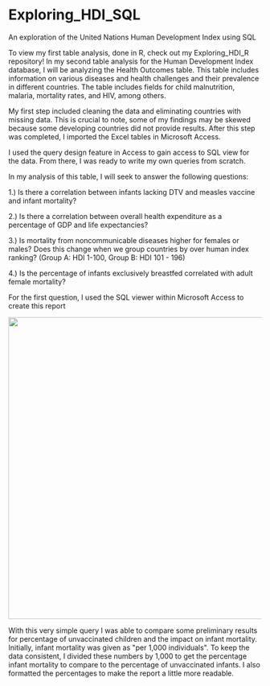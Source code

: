 # Exploring_HDI_SQL
 An exploration of the United Nations Human Development Index using SQL

To view my first table analysis, done in R, check out my Exploring_HDI_R repository! In my second table analysis for the Human Development Index database, I will be analyzing the Health Outcomes table. This table includes information on various diseases and health challenges and their prevalence in different countries. The table includes fields for child malnutrition, malaria, mortality rates, and HIV, among others. 

My first step included cleaning the data and eliminating countries with missing data. This is crucial to note, some of my findings may be skewed because some developing countries did not provide results. After this step was completed, I imported the Excel tables in Microsoft Access. 

I used the query design feature in Access to gain access to SQL view for the data. From there, I was ready to write my own queries from scratch. 

In my analysis of this table, I will seek to answer the following questions:

1.) Is there a correlation between infants lacking DTV and measles vaccine and infant mortality?

2.) Is there a correlation between overall health expenditure as a percentage of GDP and life expectancies?

3.) Is mortality from noncommunicable diseases higher for females or males? Does this change when we group countries by over human index ranking? (Group A: HDI 1-100, Group B: HDI 101 - 196) 

4.) Is the percentage of infants exclusively breastfed correlated with adult female mortality?

For the first question, I used the SQL viewer within Microsoft Access to create this report 

<code><img height="600" src="https://user-images.githubusercontent.com/106002818/171074104-8ce01bd5-7dea-4606-87ab-3d6a0919a150.png"></code>

With this very simple query I was able to compare some preliminary results for percentage of unvaccinated children and the impact on infant mortality. Initially, infant mortality was given as "per 1,000 individuals". To keep the data consistent, I divided these numbers by 1,000 to get the percentage infant mortality to compare to the percentage of unvaccinated infants. I also formatted the percentages to make the report a little more readable. 
